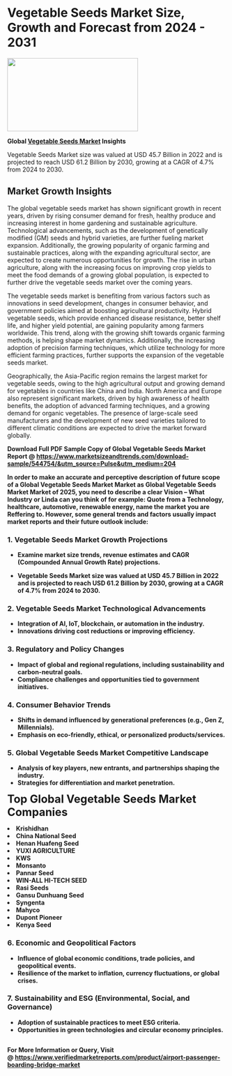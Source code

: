 <H1>Vegetable Seeds Market Size, Growth and Forecast from 2024 - 2031</H1><img class="aligncenter size-medium wp-image-584254" src="https://thirdeyenews.in/wp-content/uploads/2024/09/Global-Market-Research-300x168.jpeg" alt="" width="300" height="168" /><p><strong>Global&nbsp;<a href="https://www.marketsizeandtrends.com/download-sample/544754/&amp;utm_source=Pulse&amp;utm_medium=204">Vegetable Seeds Market</a> Insights</strong></p><p>Vegetable Seeds Market size was valued at USD 45.7 Billion in 2022 and is projected to reach USD 61.2 Billion by 2030, growing at a CAGR of 4.7% from 2024 to 2030.</p><p><h2>Market Growth Insights</h2> <p>The global vegetable seeds market has shown significant growth in recent years, driven by rising consumer demand for fresh, healthy produce and increasing interest in home gardening and sustainable agriculture. Technological advancements, such as the development of genetically modified (GM) seeds and hybrid varieties, are further fueling market expansion. Additionally, the growing popularity of organic farming and sustainable practices, along with the expanding agricultural sector, are expected to create numerous opportunities for growth. The rise in urban agriculture, along with the increasing focus on improving crop yields to meet the food demands of a growing global population, is expected to further drive the vegetable seeds market over the coming years.</p> <p><strong></strong></p> <p>The vegetable seeds market is benefiting from various factors such as innovations in seed development, changes in consumer behavior, and government policies aimed at boosting agricultural productivity. Hybrid vegetable seeds, which provide enhanced disease resistance, better shelf life, and higher yield potential, are gaining popularity among farmers worldwide. This trend, along with the growing shift towards organic farming methods, is helping shape market dynamics. Additionally, the increasing adoption of precision farming techniques, which utilize technology for more efficient farming practices, further supports the expansion of the vegetable seeds market.</p> <p>Geographically, the Asia-Pacific region remains the largest market for vegetable seeds, owing to the high agricultural output and growing demand for vegetables in countries like China and India. North America and Europe also represent significant markets, driven by high awareness of health benefits, the adoption of advanced farming techniques, and a growing demand for organic vegetables. The presence of large-scale seed manufacturers and the development of new seed varieties tailored to different climatic conditions are expected to drive the market forward globally.</p> <p><strong></p><p><span class=""><strong>Download Full PDF Sample Copy of Global Vegetable Seeds Market Report</strong> @ <a href="https://www.marketsizeandtrends.com/download-sample/544754/&amp;utm_source=Pulse&amp;utm_medium=204" target="_blank">https://www.marketsizeandtrends.com/download-sample/544754/&amp;utm_source=Pulse&amp;utm_medium=204</a></span></p><p>In order to make an accurate and perceptive description of future scope of a Global&nbsp;Vegetable Seeds Market Market as Global&nbsp;Vegetable Seeds Market Market of 2025, you need to describe a clear Vision &ndash; What Industry or Linda can you think of for example: Quote from a Technology, healthcare, automotive, renewable energy, name the market you are Reffering to. However, some general trends and factors usually impact market reports and their future outlook include:</p><h3>1.&nbsp;<strong>Vegetable Seeds Market Growth Projections</strong></h3><ul><li>Examine market size trends, revenue estimates and CAGR (Compounded Annual Growth Rate) projections.</li><li><p>Vegetable Seeds Market size was valued at USD 45.7 Billion in 2022 and is projected to reach USD 61.2 Billion by 2030, growing at a CAGR of 4.7% from 2024 to 2030.</p></li></ul><h3>2.&nbsp;<strong>Vegetable Seeds Market Technological Advancements</strong></h3><ul><li>Integration of AI, IoT, blockchain, or automation in the industry.</li><li>Innovations driving cost reductions or improving efficiency.</li></ul><h3>3.&nbsp;<strong>Regulatory and Policy Changes</strong></h3><ul><li>Impact of global and regional regulations, including sustainability and carbon-neutral goals.</li><li>Compliance challenges and opportunities tied to government initiatives.</li></ul><h3>4.&nbsp;<strong>Consumer Behavior Trends</strong></h3><ul><li>Shifts in demand influenced by generational preferences (e.g., Gen Z, Millennials).</li><li>Emphasis on eco-friendly, ethical, or personalized products/services.</li></ul><h3>5.&nbsp;<strong>Global Vegetable Seeds Market Competitive Landscape</strong></h3><ul><li>Analysis of key players, new entrants, and partnerships shaping the industry.</li><li>Strategies for differentiation and market penetration.</li></ul><p data-pm-slice="1 1 []"><span style="color: inherit; font-family: inherit; font-size: 25px;">Top Global Vegetable Seeds Market Companies</span></p><div class="" data-test-id=""><p><li>Krishidhan</li><li> China National Seed</li><li> Henan Huafeng Seed</li><li> YUXI AGRICULTURE</li><li> KWS</li><li> Monsanto</li><li> Pannar Seed</li><li> WIN-ALL HI-TECH SEED</li><li> Rasi Seeds</li><li> Gansu Dunhuang Seed</li><li> Syngenta</li><li> Mahyco</li><li> Dupont Pioneer</li><li> Kenya Seed</li></p></div><h3>6.&nbsp;<strong>Economic and Geopolitical Factors</strong></h3><ul><li>Influence of global economic conditions, trade policies, and geopolitical events.</li><li>Resilience of the market to inflation, currency fluctuations, or global crises.</li></ul><h3>7.&nbsp;<strong>Sustainability and ESG (Environmental, Social, and Governance)</strong></h3><ul><li>Adoption of sustainable practices to meet ESG criteria.</li><li>Opportunities in green technologies and circular economy principles.</li></ul><h2><strong style="font-size: 14px;">For More Information or Query, Visit @&nbsp;</strong><a style="background-color: #ffffff; font-size: 14px;" href="https://www.marketsizeandtrends.com/report/vegetable-seeds-market/" target="_blank">https://www.verifiedmarketreports.com/product/airport-passenger-boarding-bridge-market</a></h2>
